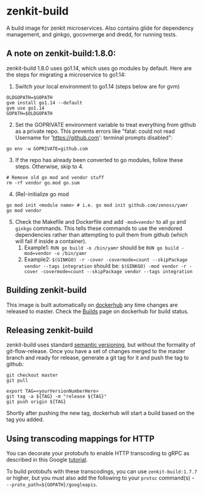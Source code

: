 # zenkit-build

A build image for zenkit microservices. Also contains glide for dependency
management, and ginkgo, gocovmerge and dredd, for running tests.

## A note on zenkit-build:1.8.0:
zenkit-build 1.8.0 uses go1.14, which uses go modules by default.  Here are the steps for migrating a microservice to go1.14:
1. Switch your local environment to go1.14 (steps below are for gvm)
```
OLDGOPATH=$GOPATH
gvm install go1.14 --default
gvm use go1.14
GOPATH=$OLDGOPATH
```
2. Set the GOPRIVATE environment variable to treat everything from github as a private repo.  This prevents errors like "fatal: could not read Username for 'https://github.com': terminal prompts disabled":
```
go env -w GOPRIVATE=github.com
```
3. If the repo has already been converted to go modules, follow these steps.  Otherwise, skip to 4.
```
# Remove old go mod and vendor stuff
rm -rf vendor go.mod go.sum
```
4. (Re)-initialize go mod
```
go mod init <module name> # i.e. go mod init github.com/zenoss/yamr
go mod vendor
```
5. Check the Makefile and Dockerfile and add `-mod=vendor` to all `go` and `ginkgo` commands.  This tells these commands to use the vendored dependencies rather than attempting to pull them from github (which will fail if inside a container).
    1. Example1: 
    `RUN go build -o /bin/yamr` 
    should be 
    `RUN go build -mod=vendor -o /bin/yamr`
    2. Example2: 
    `$(GINKGO) -r -cover -covermode=count --skipPackage vendor --tags integration` 
    should be:
    `$(GINKGO) -mod vendor -r -cover -covermode=count --skipPackage vendor --tags integration`

## Building zenkit-build
This image is built automatically on [dockerhub](https://cloud.docker.com/u/zenoss/repository/docker/zenoss/zenkit-build/)
any time changes are released to master.
Check the [Builds](https://cloud.docker.com/u/zenoss/repository/docker/zenoss/zenkit-build/builds) page on dockerhub for build status.

## Releasing zenkit-build
zenkit-build uses standard [semantic versioning](https://semver.org/), but without the formality of git-flow-release.
Once you have a set of changes merged to the master branch and ready for release, generate a git tag for it and push
the tag to github:

```
git checkout master
git pull

export TAG=<yourVersionNumberHere>
git tag -a ${TAG} -m "release ${TAG}"
git push origin ${TAG}
```

Shortly after pushing the new tag, dockerhub will start a build based on the tag you added.

## Using transcoding mappings for HTTP

You can decorate your protobufs to enable HTTP transcoding to gRPC as described
in this Google [tutorial](https://cloud.google.com/endpoints/docs/grpc/transcoding#adding_transcoding_mappings).

To build protobufs with these transcodings, you can use `zenkit-build:1.7.7` or higher, but
you must also add the following to your `protoc` command(s) - `--proto_path=${GOPATH}/googleapis`.
